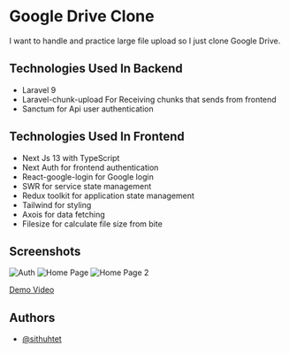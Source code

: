 
# Google Drive Clone

I want to handle and practice large file upload so I just clone Google Drive.



## Technologies Used In Backend

- Laravel 9
- Laravel-chunk-upload For Receiving chunks that sends from frontend
- Sanctum for Api user authentication


## Technologies Used In Frontend

- Next Js 13 with TypeScript
- Next Auth for frontend authentication 
- React-google-login for Google login
- SWR for service state management
- Redux toolkit for application state management
- Tailwind for styling
- Axois for data fetching
- Filesize for calculate file size from bite

## Screenshots

![Auth](https://res.cloudinary.com/kosi1999/image/upload/v1679834770/drive-clone/Screenshot_100_i6pmjd.png)
![Home Page](https://res.cloudinary.com/kosi1999/image/upload/v1679834776/drive-clone/Screenshot_101_rxy9x8.png)
![Home Page 2](https://res.cloudinary.com/kosi1999/image/upload/v1679834786/drive-clone/Screenshot_102_zt3ibg.png)

[Demo Video](https://drive.google.com/file/d/1vTq3QbkyvWycUHV9J-gcoMwfnAl3LSDp/view?usp=sharing)

## Authors

- [@sithuhtet](https://www.github.com/kosi2109)